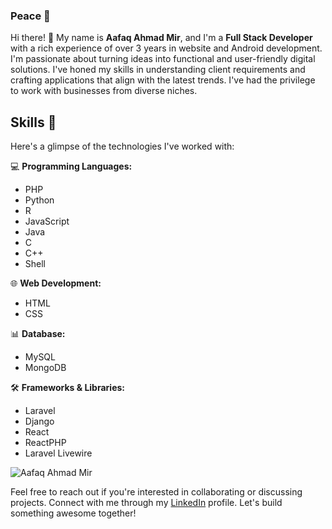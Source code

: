 ### Peace 🍁

Hi there! 👋 My name is **Aafaq Ahmad Mir**, and I'm a **Full Stack Developer** with a rich experience of over 3 years in website and Android development. I'm passionate about turning ideas into functional and user-friendly digital solutions. I've honed my skills in understanding client requirements and crafting applications that align with the latest trends. I've had the privilege to work with businesses from diverse niches.

## Skills 🚀
Here's a glimpse of the technologies I've worked with:

💻 **Programming Languages:**  
- PHP
- Python
- R
- JavaScript
- Java
- C
- C++
- Shell

🌐 **Web Development:**  
- HTML
- CSS

📊 **Database:**  
- MySQL
- MongoDB

🛠️ **Frameworks & Libraries:**  
- Laravel
- Django
- React
- ReactPHP
- Laravel Livewire

![Aafaq Ahmad Mir](https://codejourney.in/App/Uploads/External/Images/d4a.jpg)

Feel free to reach out if you're interested in collaborating or discussing projects. Connect with me through my [LinkedIn](https://www.linkedin.com/in/aafaq-mir/) profile. Let's build something awesome together!

